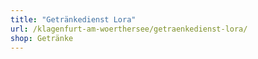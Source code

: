 ```yaml
---
title: "Getränkedienst Lora"
url: /klagenfurt-am-woerthersee/getraenkedienst-lora/
shop: Getränke
---
```

